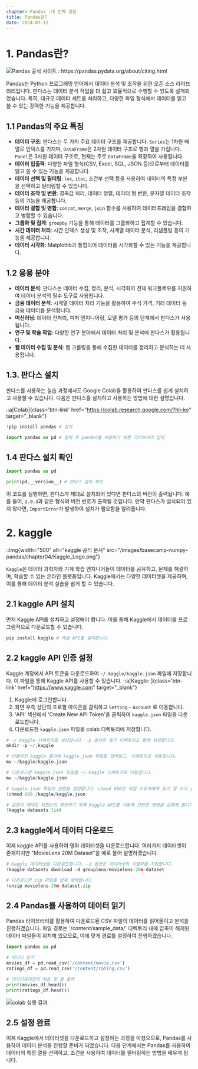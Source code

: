 ```yaml
---
chapter: Pandas :네 번째 걸음
title: Pandas란?
date: 2024-07-12
---
```

# 1. Pandas란?

![Pandas 공식 사이트 : https://pandas.pydata.org/about/citing.html ](/images/basecamp-numpy-pandas/chapter04/Pandas_logo.png 'Pandas')

Pandas는 Python 프로그래밍 언어에서 데이터 분석 및 조작을 위한 오픈 소스 라이브러리입니다. 판다스는 데이터 분석 작업을 더 쉽고 효율적으로 수행할 수 있도록 설계되었습니다. 특히, 대규모 데이터 세트를 처리하고, 다양한 파일 형식에서 데이터를 읽고 쓸 수 있는 강력한 기능을 제공합니다. 

## 1.1 Pandas의 주요 특징

- **데이터 구조**: 판다스는 두 가지 주요 데이터 구조를 제공합니다. `Series`는 1차원 배열로 인덱스를 가지며, `DataFrame`은 2차원 데이터 구조로 행과 열을 가집니다. `Panel`은 3차원 데이터 구조로, 현재는 주로 `DataFrame`을 확장하여 사용합니다.
- **데이터 입출력**: 다양한 파일 형식(CSV, Excel, SQL, JSON 등)으로부터 데이터를 읽고 쓸 수 있는 기능을 제공합니다.
- **데이터 선택 및 필터링**: `loc`, `iloc`, 조건부 선택 등을 사용하여 데이터의 특정 부분을 선택하고 필터링할 수 있습니다.
- **데이터 조작 및 변환**: 결측값 처리, 데이터 정렬, 데이터 형 변환, 문자열 데이터 조작 등의 기능을 제공합니다.
- **데이터 결합 및 병합**: `concat`, `merge`, `join` 함수를 사용하여 데이터프레임을 결합하고 병합할 수 있습니다.
- **그룹화 및 집계**: `groupby` 기능을 통해 데이터를 그룹화하고 집계할 수 있습니다.
- **시간 데이터 처리**: 시간 인덱스 생성 및 조작, 시계열 데이터 분석, 리샘플링 등의 기능을 제공합니다.
- **데이터 시각화**: Matplotlib과 통합되어 데이터를 시각화할 수 있는 기능을 제공합니다.

## **1.2 응용 분야**

- **데이터 분석**: 판다스는 데이터 수집, 정리, 분석, 시각화의 전체 워크플로우를 지원하여 데이터 분석의 필수 도구로 사용됩니다.
- **금융 데이터 분석**: 시계열 데이터 처리 기능을 활용하여 주식 가격, 거래 데이터 등 금융 데이터를 분석합니다.
- **머신러닝**: 데이터 전처리, 피처 엔지니어링, 모델 평가 등의 단계에서 판다스가 사용됩니다.
- **연구 및 학술 작업**: 다양한 연구 분야에서 데이터 처리 및 분석에 판다스가 활용됩니다.
- **웹 데이터 수집 및 분석**: 웹 크롤링을 통해 수집한 데이터를 정리하고 분석하는 데 사용됩니다.

## 1.3. 판다스 설치

판다스를 사용하는 실습 과정에서도 Google Colab을 활용하여 판다스를 쉽게 설치하고 사용할 수 있습니다. 다음은 판다스를 설치하고 사용하는 방법에 대한 설명입니다.

::a[Colab]{class='btn-link' href="https://colab.research.google.com/?hl=ko" target="_blank"}

```python
!pip install pandas # 설치

import pandas as pd # 설치 후 pandas를 사용하기 위한 라이브러리 입력
```

## 1.4 판다스 설치 확인

```python
import pandas as pd

print(pd.__version__) # 판다스 설치 확인
```

이 코드를 실행하면, 판다스가 제대로 설치되어 있다면 판다스의 버전이 출력됩니다. 예를 들어, `2.0.3`과 같은 형식의 버전 번호가 출력될 것입니다. 만약 판다스가 설치되어 있지 않다면, `ImportError`가 발생하여 설치가 필요함을 알려줍니다.

# 2. kaggle
::img{width="500" alt="kaggle 공식 문서" src="/images/basecamp-numpy-pandas/chapter04/Kaggle_Logo.png"}


`Kaggle`은 데이터 과학자와 기계 학습 엔지니어들이 데이터를 공유하고, 문제를 해결하며, 학습할 수 있는 온라인 플랫폼입니다. Kaggle에서는 다양한 데이터셋을 제공하며, 이를 통해 데이터 분석 실습을 쉽게 할 수 있습니다.

## 2.1 kaggle API 설치
먼저 Kaggle API를 설치하고 설정해야 합니다. 이를 통해 Kaggle에서 데이터를 프로그램적으로 다운로드할 수 있습니다.

```python
pip install kaggle # 케글 API를 설치합니다. 
```

## 2.2 kaggle API 인증 설정
Kaggle 계정에서 API 토큰을 다운로드하여 `~/.kaggle/kaggle.json` 파일에 저장합니다. 이 파일을 통해 Kaggle API를 사용할 수 있습니다.
::a[Kaggle: ]{class='btn-link' href="https://www.kaggle.com" target="_blank"}
1. Kaggle에 로그인합니다.
2. 화면 우측 상단의 프로필 아이콘을 클릭하고 `Setting` - `Account` 로 이동합니다.
3. 'API' 섹션에서 'Create New API Token'을 클릭하여 `kaggle.json` 파일을 다운로드합니다.
4. 다운로드한 `kaggle.json` 파일을 colab 디렉토리에 저장합니다.

```python
# ~/.kaggle 디렉토리를 생성합니다. -p 옵션은 중간 디렉토리도 함께 생성합니다.
mkdir -p ~/.kaggle

# 만들어진 kaggle 폴더에 kaggle.json 파일을 집어넣고, 디레토리로 이동합니다.  
mv ~/kaggle/kaggle.json

# 다운로드한 kaggle.json 파일을 ~/.kaggle 디렉토리로 이동합니다.
mv ~/kaggle/kaggle.json

# kaggle.json 파일의 권한을 설정합니다. chmod 600은 파일 소유자에게 읽기 및 쓰기 권한을 부여합니다.
!chmod 600 /kaggle/kaggle.json

# 설정이 제대로 되었는지 확인하기 위해 Kaggle API를 사용해 간단한 명령을 실행해 봅니다
!kaggle datasets list
```

## 2.3  kaggle에서 데이터 다운로드

이제 kaggle API를 사용하여 영화 데이터셋을 다운로드합니다. 여러가지 데이터셋이 존재하지만  "MovieLens 20M Dataset"을 예로 들어 설명하겠습니다. 

```python
# Kaggle 데이터셋을 다운로드합니다. -d 옵션은 데이터셋의 식별자를 지정합니다.
!kaggle datasets download -d grouplens/movielens-20m-dataset

# 다운로드한 zip 파일을 압축 해제합니다.
!unzip movielens-20m-dataset.zip
```

## 2.4 Pandas를 사용하여 데이터 읽기

Pandas 라이브러리를 활용하여 다운로드된 CSV 파일의 데이터를 읽어들이고 분석을 진행하겠습니다. 파일 경로는 '/content/sample_data/' 디렉토리 내에 압축이 해제된 데이터 파일들이 위치해 있으므로, 이에 맞게 경로를 설정하여 진행하겠습니다.
```python
import pandas as pd

# 데이터 읽기
movies_df = pd.read_csv('/content/movie.csv')
ratings_df = pd.read_csv('/content/rating.csv')

# 데이터프레임의 처음 몇 줄 출력
print(movies_df.head())
print(ratings_df.head())
```

![colab 실행 결과](/images/basecamp-numpy-pandas/chapter04/result.png 'pd.read_csv 예시 ')

## 2.5 설정 완료

이제 Kaggle에서 데이터셋을 다운로드하고 설정하는 과정을 마쳤으므로, Pandas를 사용하여 데이터 분석을 진행할 준비가 되었습니다. 다음 단계에서는 Pandas를 사용하여 데이터의 특정 열을 선택하고, 조건을 사용하여 데이터를 필터링하는 방법을 배우게 됩니다.